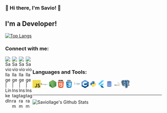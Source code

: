 ### 👋 Hi there, I'm Savio! 👋

## I'm a Developer!

[![Top Langs](https://github-readme-stats.vercel.app/api/top-langs/?username=saviollage&show_icons=true&theme=dracula&count_private=true&border=false&hide=Dart&layout=compact)](https://github.com/saviollage)

### Connect with me:

[<img align="left" alt="Saviollage | LinkedIn" width="22px" src="https://cdn.jsdelivr.net/npm/simple-icons@v3/icons/linkedin.svg" />](https://linkedin.com/in/Saviollage)
[<img align="left" alt="Saviollage | Instagram" width="22px" src="https://cdn.jsdelivr.net/npm/simple-icons@v3/icons/instagram.svg" />](https://instagram.com/Saviollage)
[<img align="left" alt="Saviollage | Instagram" width="22px" src="https://cdn.jsdelivr.net/npm/simple-icons@v3/icons/facebook.svg" />](https://www.facebook.com/savio.lage/)
[<img align="left" alt="Saviollage | Instagram" width="22px" src="https://cdn.jsdelivr.net/npm/simple-icons@v3/icons/whatsapp.svg" />](https://api.whatsapp.com/send?phone=+5531992652345)

<br />

### Languages and Tools:
<img align="left" alt="JavaScript" width="26px" src="https://raw.githubusercontent.com/github/explore/80688e429a7d4ef2fca1e82350fe8e3517d3494d/topics/javascript/javascript.png" />
<img align="left" alt="MongoDB" width="26px" src="https://raw.githubusercontent.com/github/explore/80688e429a7d4ef2fca1e82350fe8e3517d3494d/topics/mongodb/mongodb.png" />
<img align="left" alt="Node.js" width="26px" src="https://raw.githubusercontent.com/github/explore/80688e429a7d4ef2fca1e82350fe8e3517d3494d/topics/nodejs/nodejs.png" />
<img align="left" alt="HTML5" width="26px" src="https://raw.githubusercontent.com/github/explore/80688e429a7d4ef2fca1e82350fe8e3517d3494d/topics/html/html.png" />
<img align="left" alt="CSS3" width="26px" src="https://raw.githubusercontent.com/github/explore/80688e429a7d4ef2fca1e82350fe8e3517d3494d/topics/css/css.png" />
<img align="left" alt="Java" width="26px" src="https://raw.githubusercontent.com/github/explore/80688e429a7d4ef2fca1e82350fe8e3517d3494d/topics/java/java.png" />
<img align="left" alt="Java" width="26px" src="https://raw.githubusercontent.com/github/explore/80688e429a7d4ef2fca1e82350fe8e3517d3494d/topics/cpp/cpp.png" />
<img align="left" alt="Python" width="26px" src="https://raw.githubusercontent.com/github/explore/80688e429a7d4ef2fca1e82350fe8e3517d3494d/topics/python/python.png" />
<img align="left" alt="Flutter" width="26px" src="https://raw.githubusercontent.com/github/explore/80688e429a7d4ef2fca1e82350fe8e3517d3494d/topics/flutter/flutter.png" />
<img align="left" alt="SQL" width="26px" src="https://raw.githubusercontent.com/github/explore/80688e429a7d4ef2fca1e82350fe8e3517d3494d/topics/sql/sql.png" />
<img align="left" alt="MySQL" width="26px" src="https://raw.githubusercontent.com/github/explore/80688e429a7d4ef2fca1e82350fe8e3517d3494d/topics/mysql/mysql.png" />
<img align="left" alt="postgreSQL" width="26px" src="https://raw.githubusercontent.com/github/explore/80688e429a7d4ef2fca1e82350fe8e3517d3494d/topics/postgresql/postgresql.png" />
<br />
<br />

---
<img align="left" alt="Saviollage's Github Stats" src="https://github-readme-stats.vercel.app/api?username=saviollage&show_icons=true&theme=dracula&count_private=true&border=false" />

[instagram]: https://instagram.com/Saviollage
[linkedin]: https://linkedin.com/in/Saviollage